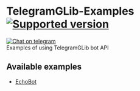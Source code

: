# TelegramGLib-Examples [![Supported version](https://img.shields.io/badge/Telegram%20Bot%20API-6.7-blue)](https://core.telegram.org/bots/api-changelog#april-21-2023)
[![Chat on telegram](https://img.shields.io/badge/chat-on%20telegram-0088cc.svg)](http://t.me/codefaq)  
Examples of using TelegramGLib bot API

## Available examples

* [EchoBot](https://github.com/SpikedPaladin/TelegramGLib-Examples/tree/main/EchoBot)
